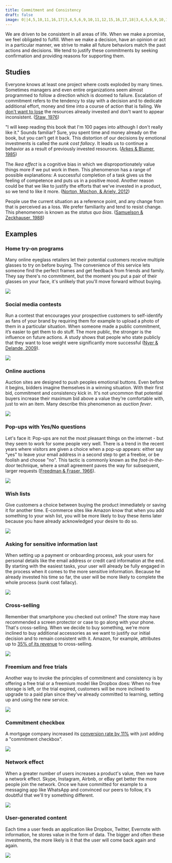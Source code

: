 ```yaml
---
title: Commitment and Consistency
draft: false
image: 0||4,5,10,11,16,17|3,4,5,6,9,10,11,12,15,16,17,18|3,4,5,6,9,10,11,12,15,16,17,18|4,5,10,11,16,17|||4,5,10,11,16,17|3,4,5,6,9,10,11,12,15,16,17,18|3,4,5,6,9,10,11,12,15,16,17,18|4,5,10,11,16,17|||4,5,10,11,16,17|3,4,5,6,9,10,11,12,15,16,17,18|3,4,5,6,9,10,11,12,15,16,17,18|4,5,10,11,16,17
---
```


We are driven to be consistent in all areas of life. When we make a promise, we feel obligated to fulfill. When we make a decision, have an opinion or act in a particular manner, we strive to make all future behaviors match the past actions and decisions. We tend to justify these commitments by seeking confirmation and providing reasons for supporting them.


## Studies

Everyone knows at least one project where costs exploded by many times. Sometimes managers and even entire organizations seem almost programmed to follow a direction which is doomed to failure. Escalation of commitment refers to the tendency to stay with a decision and to dedicate additional effort, money and time into a course of action that is failing. We [don't want to lose](/loss-aversion/) the resources already invested and don't want to appear inconsistent. ([Staw, 1976](http://citeseerx.ist.psu.edu/viewdoc/download?doi=10.1.1.470.3668&rep=rep1&type=pdf))

"I will keep reading this book that I'm 100 pages into although I don't really like it." Sounds familiar? Sure, you spent time and money already on the book, but you can’t get it back. This distortion of our decisions by emotional investments is called the *sunk cost fallacy*.  It leads us to continue a behavior as a result of previously invested resources. ([Arkes & Blumer, 1985](http://citeseerx.ist.psu.edu/viewdoc/download?doi=10.1.1.452.2318&rep=rep1&type=pdf))

The *Ikea effect* is a cognitive bias in which we disproportionately value things more if we put work in them. This phenomenon has a range of possible explanations: A successful completion of a task gives us the feeling of competence and puts us in a positive mood. Another reason could be that we like to justify the efforts that we've invested in a product, so we tend to like it more. ([Norton, Mochon, & Ariely, 2012](http://www.hbs.edu/faculty/Pages/item.aspx?num=41121))

People use the current situation as a reference point, and any change from that is perceived as a loss. We prefer familiarity and tend to resist change. This phenomenon is known as the *status quo bias*. ([Samuelson & Zeckhauser, 1988](https://sites.hks.harvard.edu/fs/rzeckhau/SQBDM.pdf))


## Examples


### Home try-on programs
Many online eyeglass retailers let their potential customers receive multiple glasses to try on before buying. The convenience of this service lets someone find the perfect frames and get feedback from friends and family. They say there's no commitment, but the moment you put a pair of their glasses on your face, it's unlikely that you'll move forward without buying.

![](01-home-try-on-programs.png)


### Social media contests
Run a contest that encourages your prospective customers to self-identify as fans of your brand by requiring them for example to upload a photo of them in a particular situation. When someone made a public commitment, it’s easier to get them to do stuff. The more public, the stronger is the influence on future actions. A study shows that people who state publicly that they want to lose weight were significantly more successful ([Nyer & Delande, 2009](http://onlinelibrary.wiley.com/doi/10.1002/mar.20316/abstract)).

![](02-social-media-contests.png)


### Online auctions
Auction sites are designed to push peoples emotional buttons. Even before it begins, bidders imagine themselves in a winning situation. With their first bid, commitment and consistency kick in. It's not uncommon that potential buyers increase their maximum bid above a value they're comfortable with, just to win an item. Many describe this phenomenon as *auction fever*.

![](03-online-auctions.png)


### Pop-ups with Yes/No questions
Let's face it: Pop-ups are not the most pleasant things on the internet - but they seem to work for some people very well. There is a trend in the recent years where visitors are given a choice when a pop-up appears: either say "yes" to leave your email address in a second step to get a freebie, or be foolish and choose "no". This tactic is commonly known as the *foot-in-the-door* technique, where a small agreement paves the way for subsequent, larger requests ([Freedman & Fraser, 1966](https://www.researchgate.net/publication/17217362_Compliance_Without_Pressure_The_Foot-in-the-Door_Technique)).

![](04-popups.png)


### Wish lists
Give customers a choice between buying the product immediately or saving it for another time. E-commerce sites like Amazon know that when you add something to your wish list, you will be more likely to buy these items later because you have already acknowledged your desire to do so.

![](05-wish-lists.png)


### Asking for sensitive information last
When setting up a payment or onboarding process, ask your users for personal details like the email address or credit card information at the end. By starting with the easiest tasks, your user will already be fully engaged in the process when it comes to the more sensitive information. Because he already invested his time so far, the user will be more likely to complete the whole process (sunk cost fallacy).

![](06-asking-for-sensitive-information-last.png)


### Cross-selling
Remember that smartphone you checked out online? The store may have recommended a screen protector or case to go along with your phone. That's cross-selling. When we decide to buy something, we're more inclined to buy additional accessories as we want to justify our initial decision and to remain consistent with it. Amazon, for example, attributes up to [35% of its revenue](http://www.the-future-of-commerce.com/2013/10/14/ecommerce-cross-sell-up-sell/) to cross-selling.

![](07-cross-selling.png)


### Freemium and free trials
Another way to invoke the principles of commitment and consistency is by offering a free trial or a freemium model like Dropbox does: When no free storage is left, or the trial expired, customers will be more inclined to upgrade to a paid plan since they've already committed to learning, setting up and using the new service.

![](08-freemium-free-trials.png)


### Commitment checkbox
A mortgage company increased its [conversion rate by 11%](http://www.conversionvoodoo.com/blog/2010/07/11-conversion-rate-increase-with-a-%E2%80%9Ccommitment-checkbox%E2%80%9D/) with just adding a "commitment checkbox".

![](09-commitment-checkbox.png)


### Network effect
When a greater number of users increases a product's value, then we have a network effect. Skype, Instagram, Airbnb, or eBay get better the more people join the network. Once we have committed for example to a messaging app like WhatsApp and convinced our peers to follow, it's doubtful that we'll try something different.

![](10-network-effect.png)


### User-generated content
Each time a user feeds an application like Dropbox, Twitter, Evernote with information, he stores value in the form of data. The bigger and often these investments, the more likely is it that the user will come back again and again.

![](11-user-generated-content.png)
